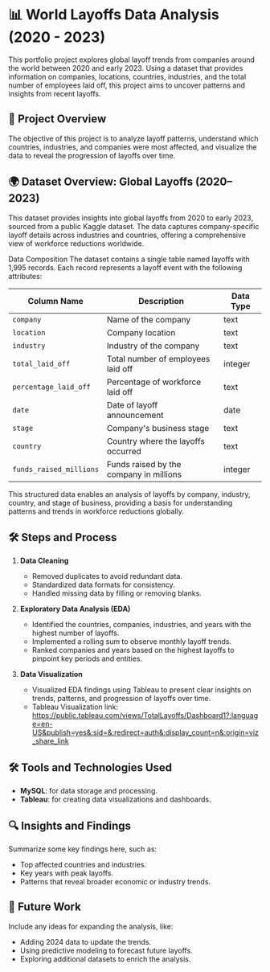 # 📊 World Layoffs Data Analysis (2020 - 2023)

This portfolio project explores global layoff trends from companies around the world between 2020 and early 2023. Using a dataset that provides information on companies, locations, countries, industries, and the total number of employees laid off, this project aims to uncover patterns and insights from recent layoffs.

## 📝 Project Overview

The objective of this project is to analyze layoff patterns, understand which countries, industries, and companies were most affected, and visualize the data to reveal the progression of layoffs over time.

## 🌍 Dataset Overview: Global Layoffs (2020–2023)
This dataset provides insights into global layoffs from 2020 to early 2023, sourced from a public Kaggle dataset. The data captures company-specific layoff details across industries and countries, offering a comprehensive view of workforce reductions worldwide.

Data Composition
The dataset contains a single table named layoffs with 1,995 records. Each record represents a layoff event with the following attributes:

| **Column Name**          | **Description**                          | **Data Type** |
|---------------------------|------------------------------------------|---------------|
| `company`                 | Name of the company                     | text          |
| `location`                | Company location                        | text          |
| `industry`                | Industry of the company                 | text          |
| `total_laid_off`          | Total number of employees laid off      | integer       |
| `percentage_laid_off`     | Percentage of workforce laid off        | text          |
| `date`                    | Date of layoff announcement             | date          |
| `stage`                   | Company's business stage               | text          |
| `country`                 | Country where the layoffs occurred      | text          |
| `funds_raised_millions`   | Funds raised by the company in millions | integer       |

This structured data enables an analysis of layoffs by company, industry, country, and stage of business, providing a basis for understanding patterns and trends in workforce reductions globally.

## 🛠️ Steps and Process

1. **Data Cleaning**
   - Removed duplicates to avoid redundant data.
   - Standardized data formats for consistency.
   - Handled missing data by filling or removing blanks.

2. **Exploratory Data Analysis (EDA)**
   - Identified the countries, companies, industries, and years with the highest number of layoffs.
   - Implemented a rolling sum to observe monthly layoff trends.
   - Ranked companies and years based on the highest layoffs to pinpoint key periods and entities.

3. **Data Visualization**
   - Visualized EDA findings using Tableau to present clear insights on trends, patterns, and progression of layoffs over time.
   - Tableau Visualization link: https://public.tableau.com/views/TotalLayoffs/Dashboard1?:language=en-US&publish=yes&:sid=&:redirect=auth&:display_count=n&:origin=viz_share_link

## 🛠️ Tools and Technologies Used

- **MySQL**: for data storage and processing.
- **Tableau**: for creating data visualizations and dashboards.

## 🔍 Insights and Findings

Summarize some key findings here, such as:
- Top affected countries and industries.
- Key years with peak layoffs.
- Patterns that reveal broader economic or industry trends.

## 🚀 Future Work

Include any ideas for expanding the analysis, like:
- Adding 2024 data to update the trends.
- Using predictive modeling to forecast future layoffs.
- Exploring additional datasets to enrich the analysis.
